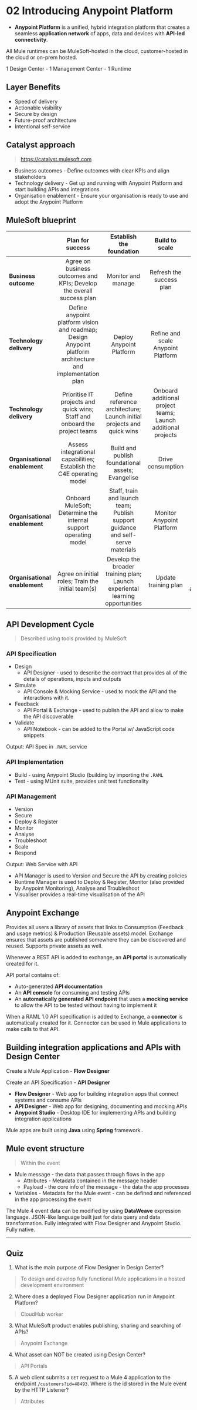# 02 Introducing Anypoint Platform

* **Anypoint Platform** is a unified, hybrid integration platform that creates a seamless **application network** of apps, data and devices with **API-led connectivity**.

All Mule runtimes can be MuleSoft-hosted in the cloud, customer-hosted in the cloud or on-prem hosted.

1 Design Center - 1 Management Center - 1 Runtime

## Layer Benefits

* Speed of delivery
* Actionable visibility
* Secure by design
* Future-proof architecture
* Intentional self-service

## Catalyst approach

> https://catalyst.mulesoft.com

* Business outcomes - Define outcomes with clear KPIs and align stakeholders
* Technology delivery - Get up and running with Anypoint Platform and start building APIs and integrations
* Organisation enablement - Ensure your organisation is ready to use and adopt the Anypoint Platform

## MuleSoft blueprint

|       | **Plan for success** | **Establish the foundation** | **Build to scale** | **Measure impact** |
| :---- | :----: | :----: | :----: | :----: |
| **Business outcome** | Agree on business outcomes and KPIs; Develop the overall success plan | Monitor and manage | Refresh the success plan | Measure business outcomes |
| **Technology delivery** | Define anypoint platform vision and roadmap; Design Anypoint platform architecture and implementation plan | Deploy Anypoint Platform | Refine and scale Anypoint Platform | Measure Anypoint platform KPIs |
| **Technology delivery** | Prioritise IT projects and quick wins; Staff and onboard the project teams | Define reference architecture; Launch initial projects and quick wins | Onboard additional project teams; Launch additional projects | Measure project KPIs |
| **Organisational enablement** | Assess integrational capabilities; Establish the C4E operating model | Build and publish foundational assets; Evangelise | Drive consumption | Measure C4E KPIs |
| **Organisational enablement** | Onboard MuleSoft; Determine the internal support operating model | Staff, train and launch team; Publish support guidance and self-serve materials | Monitor Anypoint Platform | Measure support KPIs |
| **Organisational enablement** | Agree on initial roles; Train the initial team(s) | Develop the broader training plan; Launch experiental learning opportunities | Update training plan | Conduct skills assessment |

## API Development Cycle

> Described using tools provided by MuleSoft

### API Specification

* Design
    * API Designer - used to describe the contract that provides all of the details of operations, inputs and outputs
* Simulate
    * API Console & Mocking Service - used to mock the API and the interactions with it. 
* Feedback
    * API Portal & Exchange - used to publish the API and allow to make the API discoverable
* Validate
    * API Notebook - can be added to the Portal w/ JavaScript code snippets

Output: API Spec in `.RAML` service

### API Implementation

* Build - using Anypoint Studio (building by importing the `.RAML`
* Test - using MUnit suite, provides unit test functionality

### API Management

* Version
* Secure
* Deploy & Register
* Monitor
* Analyse
* Troubleshoot
* Scale
* Respond

Output: Web Service with API

* API Manager is used to Version and Secure the API by creating policies
* Runtime Manager is used to Deploy & Register, Monitor (also provided by Anypoint Monitoring), Analyse and Troubleshoot
* Visualiser provides a real-time visualisation of the API

## Anypoint Exchange

Provides all users a library of assets that links to Consumption (Feedback and usage metrics) & Production (Reusable assets) model. Exchange ensures that assets are published somewhere they can be discovered and reused.
Supports private assets as well.

Whenever a REST API is added to exchange, an **API portal** is automatically created for it.

API portal contains of:

* Auto-generated **API documentation**
* An **API console** for consuming and testing APIs
* An **automatically generated API endpoint** that uses a **mocking service** to allow the API to be tested without having to implement it

When a RAML 1.0 API specification is added to Exchange, a **connector** is automatically created for it. Connector can be used in Mule applications to make calls to that API.

## Building integration applications and APIs with Design Center

Create a Mule Application - **Flow Designer**

Create an API Specification - **API Designer**

* **Flow Designer** - Web app for building integration apps that connect systems and consume APIs
* **API Designer** - Web app for designing, documenting and mocking APIs
* **Anypoint Studio** - Desktop IDE for implementing APIs and building integration applications

Mule apps are built using **Java** using **Spring** framework..

## Mule event structure

> Within the event

* Mule message - the data that passes through flows in the app
  * Attributes - Metadata contained in the message header
  * Payload - the core info of the message - the data the app processes
* Variables - Metadata for the Mule event - can be defined and referenced in the app processing the event

The Mule 4 event data can be modified by using **DataWeave** expression language. JSON-like language built just for data query and data transformation. Fully integrated with Flow Designer and Anypoint Studio. Fully native.

---

## Quiz

1. What is the main purpose of Flow Designer in Design Center?

> To design and develop fully functional Mule applications in a hosted development environment

2. Where does a deployed Flow Designer application run in Anypoint Platform?

> CloudHub worker 

3. What MuleSoft product enables publishing, sharing and searching of APIs?

> Anypoint Exchange

4. What asset can NOT be created using Design Center?

> API Portals

5. A web client submits a `GET` request to a Mule 4 application to the endpoint `/customers?id=48493`. Where is the id stored in the Mule event by the HTTP Listener?

> Attributes


